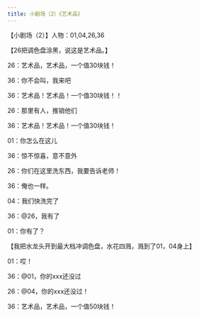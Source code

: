```yaml
---
title: 小剧场（2）《艺术品》
---
```


【小剧场（2）】人物：01,04,26,36

【26把调色盘涂黑，说这是艺术品。】

26：艺术品，艺术品，一个值30块钱！

36：你不会叫，我来吧

36：艺术品！艺术品！一个值30块钱！！

26：那里有人，推销他们

36：艺术品！艺术品！一个值30块钱！

01：你怎么在这儿

36：惊不惊喜，意不意外

26：你们在这里洗东西，我要告诉老师！

36：俺也一样。

04：我们快洗完了

36：@26，我有了

01：你有了？

【我把水龙头开到最大档冲调色盘，水花四溅，溅到了01，04身上】

01：哎！

36：@01，你的xxx还没过

26：@04，你的xxx还没过！

36：艺术品，艺术品，一个值50块钱！
